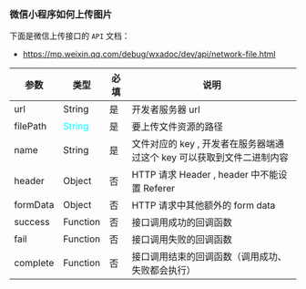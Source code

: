 ### 微信小程序如何上传图片

下面是微信上传接口的 `API` 文档：

- https://mp.weixin.qq.com/debug/wxadoc/dev/api/network-file.html

参数 | 类型 | 必填 | 说明
------------ | ------------- | ------------- | -------------
url	| String | 是 | 开发者服务器 url
filePath | <font color=#00ffff size=3>String</font> | 是 | 要上传文件资源的路径
name | String | 是 | 文件对应的 key , 开发者在服务器端通过这个 key 可以获取到文件二进制内容
header | Object | 否 | HTTP 请求 Header , header 中不能设置 Referer
formData | Object | 否 | HTTP 请求中其他额外的 form data
success | Function | 否 | 接口调用成功的回调函数
fail | Function | 否 | 接口调用失败的回调函数
complete | Function | 否 | 接口调用结束的回调函数（调用成功、失败都会执行）



